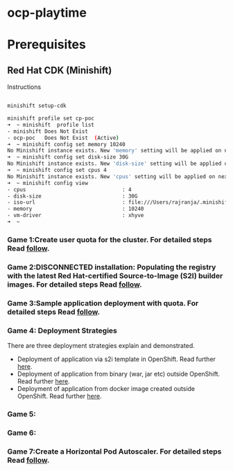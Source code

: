 # ocp-playtime


# Prerequisites
## Red Hat CDK (Minishift)
Instructions

```sh

minishift setup-cdk

minishift profile set cp-poc
➜  ~ minishift  profile list
- minishift	Does Not Exist
- ocp-poc	Does Not Exist	(Active)
➜  ~ minishift config set memory 10240
No Minishift instance exists. New 'memory' setting will be applied on next 'minishift start'
➜  ~ minishift config set disk-size 30G
No Minishift instance exists. New 'disk-size' setting will be applied on next 'minishift start'
➜  ~ minishift config set cpus 4
No Minishift instance exists. New 'cpus' setting will be applied on next 'minishift start'
➜  ~ minishift config view
- cpus                               : 4
- disk-size                          : 30G
- iso-url                            : file:///Users/rajranja/.minishift/cache/iso/minishift-rhel7.iso
- memory                             : 10240
- vm-driver                          : xhyve
➜  ~
```



### Game 1:Create user quota for the cluster. For detailed steps Read [follow](https://github.com/rajiv-ranjan/ocp-playtime/blob/master/create_quota.md "multi-project-quota").
### Game 2:DISCONNECTED installation: Populating the registry with the latest Red Hat-certified Source-to-Image (S2I) builder images. For detailed steps Read [follow](https://github.com/rajiv-ranjan/ocp-playtime/blob/master/populate-registry.md "Populate-Registry").
### Game 3:Sample application deployment with quota. For detailed steps Read [follow](https://github.com/rajiv-ranjan/ocp-playtime/blob/master/Quota_deployment_example.md "deployment-with-quota"). 
### Game 4: Deployment Strategies
There are three deployment strategies explain and demonstrated. 
*   Deployment of application via s2i template in OpenShift. Read further [here](https://github.com/rajiv-ranjan/ocp-playtime/blob/master/helloworld-rs/deployment-from-source-code.md "deployment-from-source-code").
*   Deployment of application from binary (war, jar etc) outside OpenShift. Read further [here](https://github.com/rajiv-ranjan/ocp-playtime/blob/master/helloworld-rs/deployment-from-binary.md "deployment-from-binary").
*   Deployment of application from docker image created outside OpenShift. Read further [here](https://github.com/rajiv-ranjan/ocp-playtime/blob/master/helloworld-rs/deployment-from-docker-image.md "deployment-from-docker-image").

### Game 5:
### Game 6:
### Game 7:Create a Horizontal Pod Autoscaler. For detailed steps Read [follow](https://github.com/rajiv-ranjan/ocp-playtime/blob/master/HPA.md "HPA").

